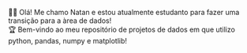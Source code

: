 👋🏼 Olá! Me chamo Natan e estou atualmente estudanto para fazer uma transição para a àrea de dados!\
🏆 Bem-vindo ao meu repositório de projetos de dados em que utilizo python, pandas, numpy e matplotlib!
